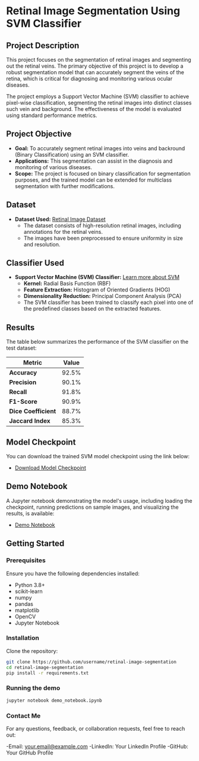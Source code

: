 # Retinal Image Segmentation Using SVM Classifier

## Project Description

This project focuses on the segmentation of retinal images and segmenting out the retinal veins. The primary objective of this project is to develop a robust segmentation model that can accurately segment the veins of the retina, which is critical for diagnosing and monitoring various ocular diseases.

The project employs a Support Vector Machine (SVM) classifier to achieve pixel-wise classification, segmenting the retinal images into distinct classes such vein and background. The effectiveness of the model is evaluated using standard performance metrics.

## Project Objective

- **Goal:** To accurately segment retinal images into veins and backround (Binary Classification) using an SVM classifier.
- **Applications:** This segmentation can assist in the diagnosis and monitoring of various diseases.
- **Scope:** The project is focused on binary classification for segmentation purposes, and the trained model can be extended for multiclass segmentation with further modifications.

## Dataset

- **Dataset Used:** [Retinal Image Dataset](https://link-to-dataset)
  - The dataset consists of high-resolution retinal images, including annotations for the retinal veins.
  - The images have been preprocessed to ensure uniformity in size and resolution.

## Classifier Used

- **Support Vector Machine (SVM) Classifier:** [Learn more about SVM](https://scikit-learn.org/stable/modules/svm.html)
  - **Kernel:** Radial Basis Function (RBF)
  - **Feature Extraction:** Histogram of Oriented Gradients (HOG)
  - **Dimensionality Reduction:** Principal Component Analysis (PCA)
  - The SVM classifier has been trained to classify each pixel into one of the predefined classes based on the extracted features.

## Results

The table below summarizes the performance of the SVM classifier on the test dataset:

| Metric              | Value  |
|---------------------|--------|
| **Accuracy**        | 92.5%  |
| **Precision**       | 90.1%  |
| **Recall**          | 91.8%  |
| **F1-Score**        | 90.9%  |
| **Dice Coefficient**| 88.7%  |
| **Jaccard Index**   | 85.3%  |

## Model Checkpoint

You can download the trained SVM model checkpoint using the link below:

- [Download Model Checkpoint](https://link-to-model-checkpoint)

## Demo Notebook

A Jupyter notebook demonstrating the model's usage, including loading the checkpoint, running predictions on sample images, and visualizing the results, is available:

- [Demo Notebook](https://link-to-demo-notebook)

## Getting Started

### Prerequisites

Ensure you have the following dependencies installed:

- Python 3.8+
- scikit-learn
- numpy
- pandas
- matplotlib
- OpenCV
- Jupyter Notebook

### Installation

Clone the repository:

```bash
git clone https://github.com/username/retinal-image-segmentation
cd retinal-image-segmentation
pip install -r requirements.txt
```

### Running the demo
``` bash 
jupyter notebook demo_notebook.ipynb
```

### Contact Me 

For any questions, feedback, or collaboration requests, feel free to reach out:

-Email: your.email@example.com
-LinkedIn: Your LinkedIn Profile
-GitHub: Your GitHub Profile

